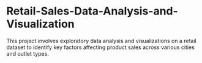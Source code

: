 # Retail-Sales-Data-Analysis-and-Visualization
This project involves exploratory data analysis and visualizations on a retail dataset to identify key factors affecting product sales across various cities and outlet types.
